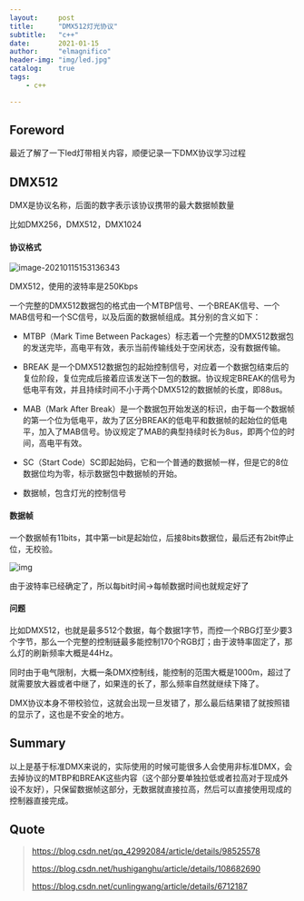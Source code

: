 ```yaml
---
layout:     post
title:      "DMX512灯光协议"
subtitle:   "c++"
date:       2021-01-15
author:     "elmagnifico"
header-img: "img/led.jpg"
catalog:    true
tags:
    - c++

---
```


## Foreword

最近了解了一下led灯带相关内容，顺便记录一下DMX协议学习过程



## DMX512

DMX是协议名称，后面的数字表示该协议携带的最大数据帧数量

比如DMX256，DMX512，DMX1024



#### 协议格式

![image-20210115153136343](https://i.loli.net/2021/01/15/5tgU2Klz3FxbDPq.png)



DMX512，使用的波特率是250Kbps

一个完整的DMX512数据包的格式由一个MTBP信号、一个BREAK信号、一个MAB信号和一个SC信号，以及后面的数据帧组成。其分别的含义如下：

- MTBP（Mark Time Between Packages）标志着一个完整的DMX512数据包的发送完毕，高电平有效，表示当前传输线处于空闲状态，没有数据传输。

- BREAK 是一个DMX512数据包的起始控制信号，对应着一个数据包结束后的复位阶段，复位完成后接着应该发送下一包的数据。协议规定BREAK的信号为低电平有效，并且持续时间不小于两个DMX512的数据帧的长度，即88us。

- MAB（Mark After Break）是一个数据包开始发送的标识，由于每一个数据帧的第一个位为低电平，故为了区分BREAK的低电平和数据帧的起始位的低电平，加入了MAB信号。协议规定了MAB的典型持续时长为8us，即两个位的时间，高电平有效。

- SC（Start Code）SC即起始码，它和一个普通的数据帧一样，但是它的8位数据位均为零，标示数据包中数据帧的开始。
- 数据帧，包含灯光的控制信号



#### 数据帧

一个数据帧有11bits，其中第一bit是起始位，后接8bits数据位，最后还有2bit停止位，无校验。

![img](https://i.loli.net/2021/01/15/5HteEf214Vv8QKj.png)

由于波特率已经确定了，所以每bit时间->每帧数据时间也就规定好了



#### 问题

比如DMX512，也就是最多512个数据，每个数据1字节，而控一个RBG灯至少要3个字节，那么一个完整的控制链最多能控制170个RGB灯；由于波特率固定了，那么灯的刷新频率大概是44Hz。

同时由于电气限制，大概一条DMX控制线，能控制的范围大概是1000m，超过了就需要放大器或者中继了，如果连的长了，那么频率自然就继续下降了。

DMX协议本身不带校验位，这就会出现一旦发错了，那么最后结果错了就按照错的显示了，这也是不安全的地方。



## Summary

以上是基于标准DMX来说的，实际使用的时候可能很多人会使用非标准DMX，会去掉协议的MTBP和BREAK这些内容（这个部分要单独拉低或者拉高对于现成外设不友好），只保留数据帧这部分，无数据就直接拉高，然后可以直接使用现成的控制器直接完成。



## Quote

> https://blog.csdn.net/qq_42992084/article/details/98525578
>
> https://blog.csdn.net/hushiganghu/article/details/108682690
>
> https://blog.csdn.net/cunlingwang/article/details/6712187

